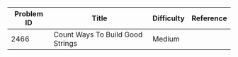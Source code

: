 | Problem ID | Title | Difficulty | Reference
| --- | --- | --- | ---
| 2466 | Count Ways To Build Good Strings | Medium | 
